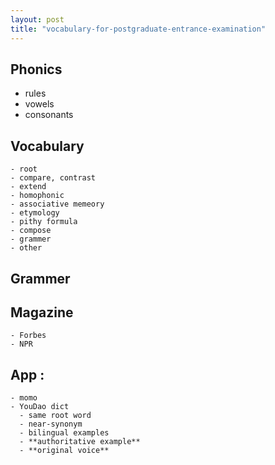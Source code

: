 ```yaml
---
layout: post
title: "vocabulary-for-postgraduate-entrance-examination"
---
```


## Phonics
  + rules
  + vowels
  + consonants


## Vocabulary
	- root
	- compare, contrast
	- extend
	- homophonic
	- associative memeory
	- etymology
	- pithy formula
	- compose
	- grammer
	- other

## Grammer

## Magazine
	- Forbes
	- NPR

## App : 
	- momo
	- YouDao dict
	  - same root word
	  - near-synonym
	  - bilingual examples
	  - **authoritative example**
	  - **original voice**
	  
	  
	  
